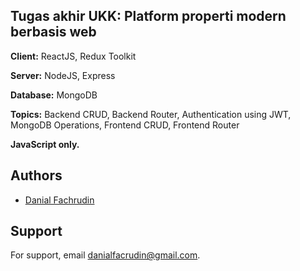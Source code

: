 
## Tugas akhir UKK: Platform properti modern berbasis web

**Client:** ReactJS, Redux Toolkit

**Server:** NodeJS, Express

**Database:** MongoDB

**Topics:** Backend CRUD, Backend Router, Authentication using JWT, MongoDB Operations, Frontend CRUD, Frontend Router 

**JavaScript only.**


## Authors

- [Danial Fachrudin](https://www.danialfach.my.id/)


## Support

For support, email danialfacrudin@gmail.com.


